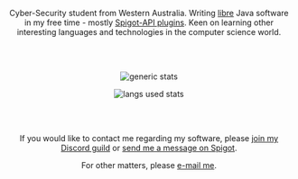 <div align="center">

Cyber-Security student from Western Australia. Writing [libre](https://www.gnu.org/philosophy/free-sw.en.html) Java software in my free time - mostly [Spigot-API plugins](https://www.spigotmc.org/resources/authors/lokka30.828699/). Keen on learning other interesting languages and technologies in the computer science world.

<br />
<br />
  
![generic stats](https://github-readme-stats.vercel.app/api/?username=lokka30&theme=react&layout=compact&show_icons=true)
  
![langs used stats](https://github-readme-stats.vercel.app/api/top-langs/?username=lokka30&theme=react&layout=compact&langs_count=10)
 
<br />
<br />

If you would like to contact me regarding my software, please [join my Discord guild](https://www.discord.io/arcaneplugins) or [send me a message on Spigot](https://www.spigotmc.org/conversations/add?to=lokka30).

For other matters, please [e-mail me](mailto:lokka30@protonmail.com).

</div>
